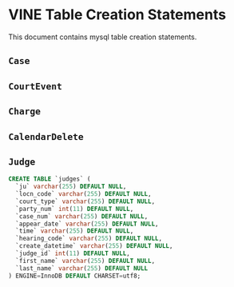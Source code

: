 # VINE Table Creation Statements

This document contains mysql table creation statements.

## `Case`


## `CourtEvent`


## `Charge`


## `CalendarDelete`

## `Judge`

```` sql
CREATE TABLE `judges` (
  `ju` varchar(255) DEFAULT NULL,
  `locn_code` varchar(255) DEFAULT NULL,
  `court_type` varchar(255) DEFAULT NULL,
  `party_num` int(11) DEFAULT NULL,
  `case_num` varchar(255) DEFAULT NULL,
  `appear_date` varchar(255) DEFAULT NULL,
  `time` varchar(255) DEFAULT NULL,
  `hearing_code` varchar(255) DEFAULT NULL,
  `create_datetime` varchar(255) DEFAULT NULL,
  `judge_id` int(11) DEFAULT NULL,
  `first_name` varchar(255) DEFAULT NULL,
  `last_name` varchar(255) DEFAULT NULL
) ENGINE=InnoDB DEFAULT CHARSET=utf8;
````
